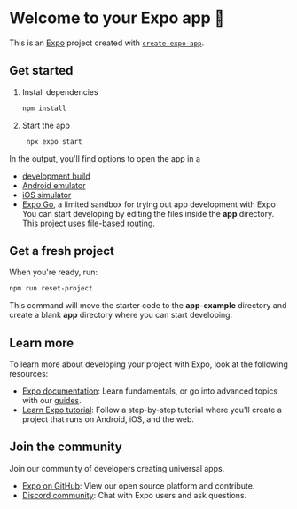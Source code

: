# Welcome to your Expo app 👋
This is an [Expo](https://expo.dev) project created with [`create-expo-app`](https://www.npmjs.com/package/create-expo-app).
## Get started
1. Install dependencies
   ```bash
   npm install
   ```
2. Start the app
   ```bash
    npx expo start
   ```
In the output, you'll find options to open the app in a
- [development build](https://docs.expo.dev/develop/development-builds/introduction/)
- [Android emulator](https://docs.expo.dev/workflow/android-studio-emulator/)
- [iOS simulator](https://docs.expo.dev/workflow/ios-simulator/)
- [Expo Go](https://expo.dev/go), a limited sandbox for trying out app development with Expo
You can start developing by editing the files inside the **app** directory. This project uses [file-based routing](https://docs.expo.dev/router/introduction).
## Get a fresh project
When you're ready, run:
```bash
npm run reset-project
```
This command will move the starter code to the **app-example** directory and create a blank **app** directory where you can start developing.
## Learn more
To learn more about developing your project with Expo, look at the following resources:
- [Expo documentation](https://docs.expo.dev/): Learn fundamentals, or go into advanced topics with our [guides](https://docs.expo.dev/guides).
- [Learn Expo tutorial](https://docs.expo.dev/tutorial/introduction/): Follow a step-by-step tutorial where you'll create a project that runs on Android, iOS, and the web.
## Join the community
Join our community of developers creating universal apps.
- [Expo on GitHub](https://github.com/expo/expo): View our open source platform and contribute.
- [Discord community](https://chat.expo.dev): Chat with Expo users and ask questions.
